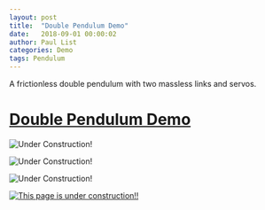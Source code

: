 ```yaml
---
layout: post
title:  "Double Pendulum Demo"
date:   2018-09-01 00:00:02
author: Paul List
categories: Demo
tags: Pendulum
---
```


A frictionless double pendulum with two massless links and servos.

# [Double Pendulum Demo](https://listpau.github.io/pendulum/pendularm2.html)



![Under Construction!](https://github.com/listpau/demo/blob/gh-pages/assets/constructiontrucks.gif?raw=true)

![Under Construction!](https://raw.githubusercontent.com/listpau/demo/gh-pages/assets/constructiontrucks.gif)

![Under Construction!](demo/assets/constructiontrucks.gif)

<a href="https://github.com/listpau/demo/blob/gh-pages/assets/constructiontrucks.gif?raw=true">
  <img src="https://github.com/listpau/demo/blob/gh-pages/assets/constructiontrucks.gif?raw=true" title="This page is under construction!!">
</a>
